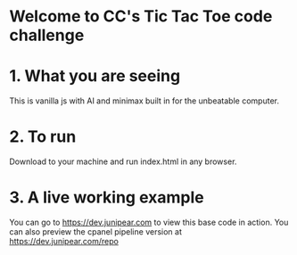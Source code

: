 # Welcome to CC's Tic Tac Toe code challenge

# 1. What you are seeing
This is vanilla js with AI and minimax built in for the unbeatable computer.

# 2. To run
Download to your machine and run index.html in any browser.

# 3. A live working example
You can go to https://dev.junipear.com to view this base code in action. 
You can also preview the cpanel pipeline version at https://dev.junipear.com/repo
